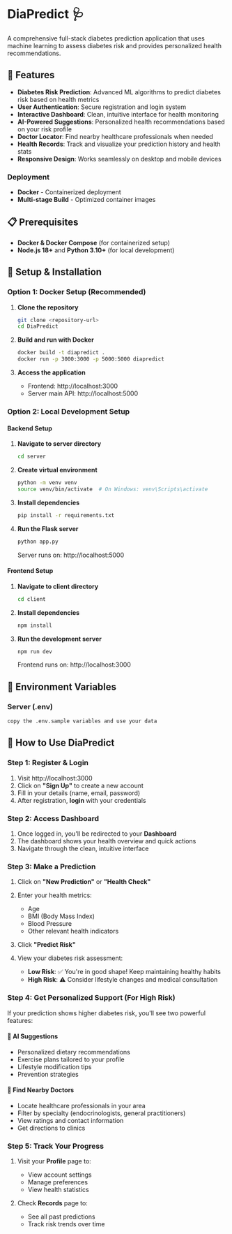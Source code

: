 # DiaPredict 🩺

A comprehensive full-stack diabetes prediction application that uses machine learning to assess diabetes risk and provides personalized health recommendations.

## 🌟 Features

- **Diabetes Risk Prediction**: Advanced ML algorithms to predict diabetes risk based on health metrics
- **User Authentication**: Secure registration and login system
- **Interactive Dashboard**: Clean, intuitive interface for health monitoring
- **AI-Powered Suggestions**: Personalized health recommendations based on your risk profile
- **Doctor Locator**: Find nearby healthcare professionals when needed
- **Health Records**: Track and visualize your prediction history and health stats
- **Responsive Design**: Works seamlessly on desktop and mobile devices

### Deployment

- **Docker** - Containerized deployment
- **Multi-stage Build** - Optimized container images

## 📋 Prerequisites

- **Docker & Docker Compose** (for containerized setup)
- **Node.js 18+** and **Python 3.10+** (for local development)

## 🚀 Setup & Installation

### Option 1: Docker Setup (Recommended)

1. **Clone the repository**
   ```bash
   git clone <repository-url>
   cd DiaPredict
   ```

2. **Build and run with Docker**
   ```bash
   docker build -t diapredict .
   docker run -p 3000:3000 -p 5000:5000 diapredict
   ```

3. **Access the application**
   - Frontend: http://localhost:3000
   - Server main API: http://localhost:5000

### Option 2: Local Development Setup

#### Backend Setup
1. **Navigate to server directory**
   ```bash
   cd server
   ```

2. **Create virtual environment**
   ```bash
   python -m venv venv
   source venv/bin/activate  # On Windows: venv\Scripts\activate
   ```

3. **Install dependencies**
   ```bash
   pip install -r requirements.txt
   ```

4. **Run the Flask server**
   ```bash
   python app.py
   ```
   Server runs on: http://localhost:5000

#### Frontend Setup
1. **Navigate to client directory**
   ```bash
   cd client
   ```

2. **Install dependencies**
   ```bash
   npm install
   ```

3. **Run the development server**
   ```bash
   npm run dev
   ```
   Frontend runs on: http://localhost:3000

## 🔧 Environment Variables

### Server (.env)
```bash
copy the .env.sample variables and use your data
```



## 📖 How to Use DiaPredict

### Step 1: Register & Login
1. Visit http://localhost:3000
2. Click on **"Sign Up"** to create a new account
3. Fill in your details (name, email, password)
4. After registration, **login** with your credentials

### Step 2: Access Dashboard
1. Once logged in, you'll be redirected to your **Dashboard**
2. The dashboard shows your health overview and quick actions
3. Navigate through the clean, intuitive interface

### Step 3: Make a Prediction
1. Click on **"New Prediction"** or **"Health Check"**
2. Enter your health metrics:
   - Age
   - BMI (Body Mass Index)
   - Blood Pressure
   - Other relevant health indicators

3. Click **"Predict Risk"**
4. View your diabetes risk assessment:
   - **Low Risk**: ✅ You're in good shape! Keep maintaining healthy habits
   - **High Risk**: ⚠️ Consider lifestyle changes and medical consultation

### Step 4: Get Personalized Support (For High Risk)
If your prediction shows higher diabetes risk, you'll see two powerful features:

#### 🤖 AI Suggestions
- Personalized dietary recommendations
- Exercise plans tailored to your profile
- Lifestyle modification tips
- Prevention strategies

#### 🏥 Find Nearby Doctors
- Locate healthcare professionals in your area
- Filter by specialty (endocrinologists, general practitioners)
- View ratings and contact information
- Get directions to clinics

### Step 5: Track Your Progress
1. Visit your **Profile** page to:
   - View account settings
   - Manage preferences
   - View health statistics

2. Check **Records** page to:
   - See all past predictions
   - Track risk trends over time



